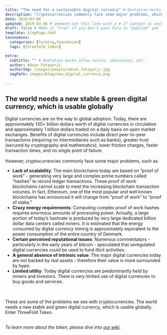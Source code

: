 ```yaml
---
title: "The need for a sustainable digital currency" # Quotation marks allow colons, semicolons, etc.
description: "Cryptocurrencies commonly face some major problems, which can be solved." # Quotation marks allow colons, semicolons, etc.
date: 2019-03-06
updated: 2019-03-06 # Comment-out this line with a # if content is unchanged
draft: false # Make it "true" if you don't want Zola to "publish" yet
template: blogPage.html
taxonomies:
  categories: [farming,foundation]
  tags: [threefold_token]

extra:
  subtitle: "" # Quotation marks allow colons, semicolons, etc.
  author: Adnan Fatayerji
  authorImg: /images/people/adnan_fatayerji.jpg
  imgPath: images/blog/new_digital_currency.png
  
---
```


## The world needs a new stable & green digital currency, which is usable globally

Digital currencies are on the way to global adoption. Today, there are approximately 130+ billion dollars worth of digital currencies in circulation and approximately 1 billion dollars traded on a daily basis on open market exchanges. Benefits of digital currencies include direct peer-to-peer transactions (requiring no intermediaries such as banks), greater trust (secured by cryptography and mathematics), lower friction charges, faster transaction times, and no single point of failure.
<br/>
<br/>
However, cryptocurrencies commonly face some major problems, such as:
<br/>

- **Lack of scalability**: The main blockchains today are based on “proof of work” - generating very large and complex prime numbers called “hashes” to record ledger transactions. These proof of work blockchains cannot scale to meet the increasing blockchain transaction volumes. In fact, Ethereum, one of the most popular and well known blockchains has announced it will change from “proof of work” to “proof of stake.”
- **Crazy energy requirements**: Computing complex proof of work hashes requires enormous amounts of processing power. Actually, a large portion of today’s hashrate is produced by very large dedicated billion dollar data centers called miners. It is estimated that the energy consumed by digital currency mining is approximately equivalent to the power consumption of the entire country of Denmark.
- **Certain perceived reputational issues**: Numerous commentators - particularly in the early years of bitcoin - speculated that unregulated digital currencies could be used to fund illicit activities.
- **A general absence of intrinsic value**: The major digital currencies today are not backed by real assets - therefore their value is more surrounded by hype.
- **Limited utility**: Today digital currencies are predominantly held by miners and investors. There is very limited use of digital currencies to buy goods and services.
<br/>
<br/>
These are some of the problems we see with cryptocurrencies. The world needs a new stable and green digital currency, which is usable globally. Enter ThreeFold Token.
<br/>
<br/>

*To learn more about the token, please dive into [our wiki](https://library.threefold.me/info/tfgrid/#/token).*